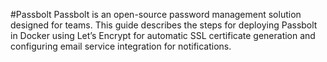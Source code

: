 #Passbolt
Passbolt is an open-source password management solution designed for teams. 
This guide describes the steps for deploying Passbolt in Docker using 
Let’s Encrypt for automatic SSL certificate generation and 
configuring email service integration for notifications.
